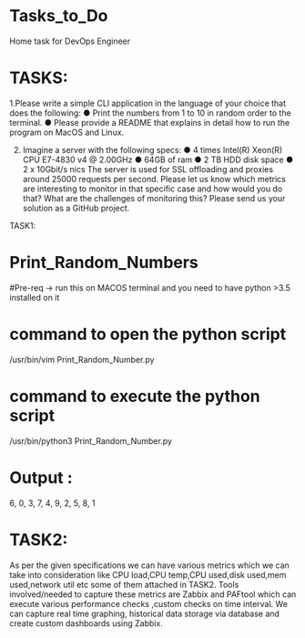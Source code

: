# Tasks_to_Do
Home task for DevOps Engineer

# TASKS:

1.Please write a simple CLI application in the language of your choice that does the following: 
● Print the numbers from 1 to 10 in random order to the terminal. ● Please provide a README that explains in detail how to run the program on MacOS and Linux. 

2. Imagine a server with the following specs: 
● 4 times Intel(R) Xeon(R) CPU E7-4830 v4 @ 2.00GHz 
● 64GB of ram 
● 2 TB HDD disk space 
● 2 x 10Gbit/s nics 
The server is used for SSL offloading and proxies around 25000 requests per second. Please let us know which metrics are interesting to monitor in that specific case and how would you do that? What are the challenges of monitoring this? 
Please send us your solution as a GitHub project.


TASK1: 

# Print_Random_Numbers #
#Pre-req -> run this on MACOS terminal and you need to have python >3.5 installed on it 

# command to open the python script #

/usr/bin/vim Print_Random_Number.py

# command to execute the python script #

/usr/bin/python3 Print_Random_Number.py

# Output :
6, 0, 3, 7, 4, 9, 2, 5, 8, 1

# TASK2:

As per the given specifications we can have various metrics which we can take into consideration like 
CPU load,CPU temp,CPU used,disk used,mem used,network util etc some of them attached in TASK2.
Tools involved/needed to capture these metrics are Zabbix and PAFtool which can execute various performance checks ,custom checks on time interval.
We can capture real time graphing, historical data storage via database and create custom dashboards using Zabbix.
